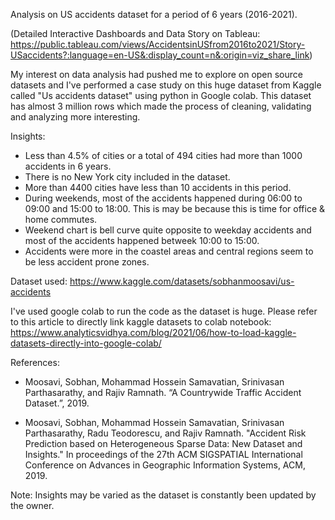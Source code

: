 Analysis on US accidents dataset for a period of 6 years (2016-2021).

(Detailed Interactive Dashboards and Data Story on Tableau: https://public.tableau.com/views/AccidentsinUSfrom2016to2021/Story-USaccidents?:language=en-US&:display_count=n&:origin=viz_share_link)

My interest on data analysis had pushed me to explore on open source datasets and I've performed a case study on this huge dataset from Kaggle called "Us accidents dataset" using python in Google colab. This dataset has almost 3 million rows which made the process of cleaning, validating and analyzing more interesting.


Insights:
- Less than 4.5% of cities or a total of 494 cities had more than 1000 accidents in 6 years.
- There is no New York city included in the dataset.
- More than 4400 cities have less than 10 accidents in this period.
- During weekends, most of the accidents happened during 06:00 to 09:00 and 15:00 to 18:00. This is may be because this is time for office & home commutes.
- Weekend chart is bell curve quite opposite to weekday accidents and most of the accidents happened betweek 10:00 to 15:00.
- Accidents were more in the coastel areas and central regions seem to be less accident prone zones.


Dataset used: https://www.kaggle.com/datasets/sobhanmoosavi/us-accidents


I've used google colab to run the code as the dataset is huge. 
Please refer to this article to directly link kaggle datasets to colab notebook: https://www.analyticsvidhya.com/blog/2021/06/how-to-load-kaggle-datasets-directly-into-google-colab/


References:
- Moosavi, Sobhan, Mohammad Hossein Samavatian, Srinivasan Parthasarathy, and Rajiv Ramnath. “A Countrywide Traffic Accident Dataset.”, 2019.

- Moosavi, Sobhan, Mohammad Hossein Samavatian, Srinivasan Parthasarathy, Radu Teodorescu, and Rajiv Ramnath. "Accident Risk Prediction based on Heterogeneous Sparse Data: New Dataset and Insights." In proceedings of the 27th ACM SIGSPATIAL International Conference on Advances in Geographic Information Systems, ACM, 2019.


Note:
Insights may be varied as the dataset is constantly been updated by the owner.
